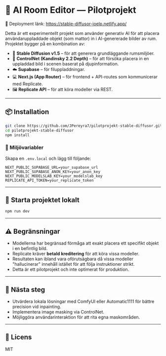 
# 🧠 AI Room Editor — Pilotprojekt

🚀 Deployment länk: https://stable-diffusor-joelp.netlify.app/

Detta är ett experimentellt projekt som använder generativ AI för att placera användaruppladdade objekt (som mattor) in i AI-genererade bilder av rum. Projektet bygger på en kombination av:

- 🧱 **Stable Diffusion v1.5** – för att generera grundläggande rumsmiljöer.
- 🧠 **ControlNet (Kandinsky 2.2 Depth)** – för att försöka placera in en uppladdad bild i scenen baserat på djupinformation.
- ☁️ **Supabase** – för filuppladdningar.
- 💻 **Next.js (App Router)** – för frontend + API-routes som kommunicerar med Replicate.
- 🖼️ **Replicate API** – för att köra modeller via REST.

---

## 📦 Installation

```bash
git clone https://github.com/JPereyra7/pilotprojekt-stable-diffusor.git
cd pilotprojekt-stable-diffusor
npm install
```

### 🔐 Miljövariabler

Skapa en `.env.local` och lägg till följande:

```env
NEXT_PUBLIC_SUPABASE_URL=your_supabase_url
NEXT_PUBLIC_SUPABASE_ANON_KEY=your_anon_key
NEXT_PUBLIC_MODELSLAB_KEY=your_modelslab_key
REPLICATE_API_TOKEN=your_replicate_token
```

---

## 🚀 Starta projektet lokalt

```bash
npm run dev
```

---

## ⚠️ Begränsningar

- Modellerna har begränsad förmåga att exakt placera ett specifikt objekt i en befintlig bild.
- Replicate kräver **betald kreditering** för att köra vissa modeller.
- Resultaten kan ibland vara oförutsägbara då vissa modeller "hallucinerar" innehåll istället för att följa instruktioner strikt.
- Detta är ett pilotprojekt och inte optimerat för produktion.

---

## 🔮 Nästa steg

- Utvärdera lokala lösningar med ComfyUI eller Automatic1111 för bättre precision vid inpainting.
- Implementera image masking via ControlNet.
- Möjliggöra användarinteraktion för att rita egna maskområden.

---

## 📄 Licens

MIT
